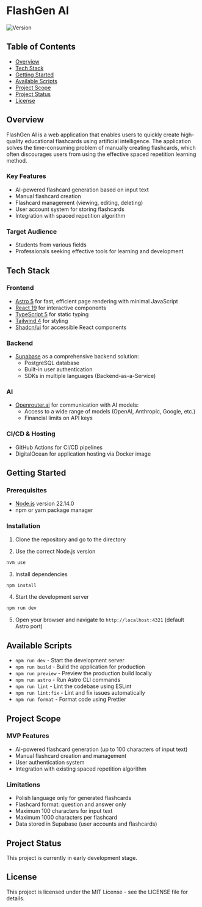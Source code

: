 # FlashGen AI

![Version](https://img.shields.io/badge/version-0.0.1-blue)

## Table of Contents
- [Overview](#overview)
- [Tech Stack](#tech-stack)
- [Getting Started](#getting-started)
- [Available Scripts](#available-scripts)
- [Project Scope](#project-scope)
- [Project Status](#project-status)
- [License](#license)

## Overview

FlashGen AI is a web application that enables users to quickly create high-quality educational flashcards using artificial intelligence. The application solves the time-consuming problem of manually creating flashcards, which often discourages users from using the effective spaced repetition learning method.

### Key Features
- AI-powered flashcard generation based on input text
- Manual flashcard creation
- Flashcard management (viewing, editing, deleting)
- User account system for storing flashcards
- Integration with spaced repetition algorithm

### Target Audience
- Students from various fields
- Professionals seeking effective tools for learning and development

## Tech Stack

### Frontend
- [Astro 5](https://astro.build/) for fast, efficient page rendering with minimal JavaScript
- [React 19](https://react.dev/) for interactive components
- [TypeScript 5](https://www.typescriptlang.org/) for static typing
- [Tailwind 4](https://tailwindcss.com/) for styling
- [Shadcn/ui](https://ui.shadcn.com/) for accessible React components

### Backend
- [Supabase](https://supabase.com/) as a comprehensive backend solution:
  - PostgreSQL database
  - Built-in user authentication
  - SDKs in multiple languages (Backend-as-a-Service)

### AI
- [Openrouter.ai](https://openrouter.ai/) for communication with AI models:
  - Access to a wide range of models (OpenAI, Anthropic, Google, etc.)
  - Financial limits on API keys

### CI/CD & Hosting
- GitHub Actions for CI/CD pipelines
- DigitalOcean for application hosting via Docker image

## Getting Started

### Prerequisites
- [Node.js](https://nodejs.org/) version 22.14.0
- npm or yarn package manager

### Installation

1. Clone the repository and go to the directory

2. Use the correct Node.js version
```bash
nvm use
```

3. Install dependencies
```bash
npm install
```

4. Start the development server
```bash
npm run dev
```

5. Open your browser and navigate to `http://localhost:4321` (default Astro port)

## Available Scripts

- `npm run dev` - Start the development server
- `npm run build` - Build the application for production
- `npm run preview` - Preview the production build locally
- `npm run astro` - Run Astro CLI commands
- `npm run lint` - Lint the codebase using ESLint
- `npm run lint:fix` - Lint and fix issues automatically
- `npm run format` - Format code using Prettier

## Project Scope

### MVP Features
- AI-powered flashcard generation (up to 100 characters of input text)
- Manual flashcard creation and management
- User authentication system
- Integration with existing spaced repetition algorithm

### Limitations
- Polish language only for generated flashcards
- Flashcard format: question and answer only
- Maximum 100 characters for input text
- Maximum 1000 characters per flashcard
- Data stored in Supabase (user accounts and flashcards)

## Project Status

This project is currently in early development stage.

## License

This project is licensed under the MIT License - see the LICENSE file for details.
